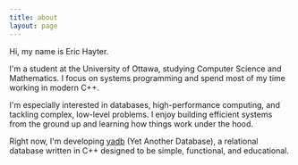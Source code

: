 ```yaml
---
title: about
layout: page
---
```


Hi, my name is Eric Hayter.

I'm a student at the University of Ottawa, studying Computer Science and Mathematics. I focus on systems programming and spend most of my time working in modern C++.

I'm especially interested in databases, high-performance computing, and tackling complex, low-level problems. I enjoy building efficient systems from the ground up and learning how things work under the hood.

Right now, I'm developing [yadb](https://github.com/EricHayter/yadb) (Yet Another Database), a relational database written in C++ designed to be simple, functional, and educational.

